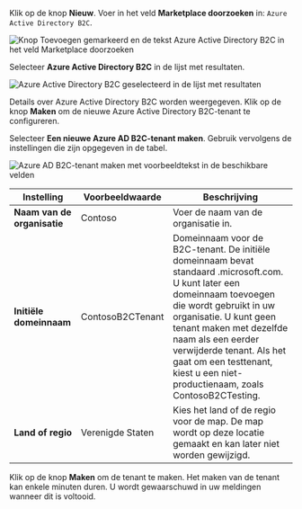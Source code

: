 Klik op de knop **Nieuw**. Voer in het veld **Marketplace doorzoeken** in: `Azure Active Directory B2C`.

![Knop Toevoegen gemarkeerd en de tekst Azure Active Directory B2C in het veld Marketplace doorzoeken](./media/active-directory-b2c-create-tenant/find-azure-ad-b2c.png)

Selecteer **Azure Active Directory B2C** in de lijst met resultaten.

![Azure Active Directory B2C geselecteerd in de lijst met resultaten](./media/active-directory-b2c-create-tenant/find-azure-ad-b2c-result.png)

Details over Azure Active Directory B2C worden weergegeven. Klik op de knop **Maken** om de nieuwe Azure Active Directory B2C-tenant te configureren.

Selecteer **Een nieuwe Azure AD B2C-tenant maken**. Gebruik vervolgens de instellingen die zijn opgegeven in de tabel.

![Azure AD B2C-tenant maken met voorbeeldtekst in de beschikbare velden](./media/active-directory-b2c-create-tenant/create-new-b2c-tenant.png)

| Instelling      | Voorbeeldwaarde  | Beschrijving                                        |
| ------------ | ------- | -------------------------------------------------- |
| **Naam van de organisatie** | Contoso | Voer de naam van de organisatie in. | 
| **Initiële domeinnaam** |  ContosoB2CTenant | Domeinnaam voor de B2C-tenant. De initiële domeinnaam bevat standaard .microsoft.com. U kunt later een domeinnaam toevoegen die wordt gebruikt in uw organisatie. U kunt geen tenant maken met dezelfde naam als een eerder verwijderde tenant. Als het gaat om een testtenant, kiest u een niet-productienaam, zoals ContosoB2CTesting. |
| **Land of regio** | Verenigde Staten | Kies het land of de regio voor de map. De map wordt op deze locatie gemaakt en kan later niet worden gewijzigd.  |

Klik op de knop **Maken** om de tenant te maken. Het maken van de tenant kan enkele minuten duren. U wordt gewaarschuwd in uw meldingen wanneer dit is voltooid.